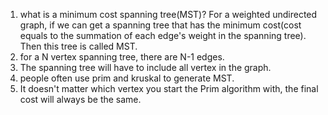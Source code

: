 1. what is a minimum cost spanning tree(MST)? For a weighted undirected graph, if we can get a spanning tree that has the minimum cost(cost equals to the summation of each edge's weight in the spanning tree). Then this tree is called MST.
2. for a N vertex spanning tree, there are N-1 edges. 
3. The spanning tree will have to include all vertex in the graph.
4. people often use prim and kruskal to generate MST.
5. It doesn't matter which vertex you start the Prim algorithm with, the final cost will always be the same.